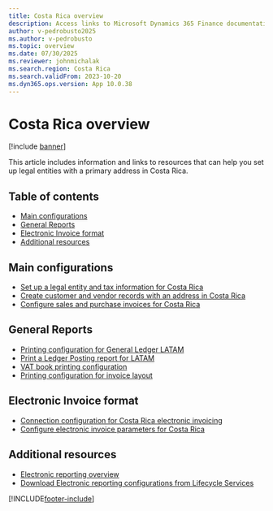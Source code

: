 ```yaml
---
title: Costa Rica overview
description: Access links to Microsoft Dynamics 365 Finance documentation resources for Costa Rica, including links that direct to resources about creating vendor records. 
author: v-pedrobusto2025
ms.author: v-pedrobusto
ms.topic: overview
ms.date: 07/30/2025
ms.reviewer: johnmichalak
ms.search.region: Costa Rica
ms.search.validFrom: 2023-10-20
ms.dyn365.ops.version: App 10.0.38
---
```


# Costa Rica overview

[!include [banner](../../includes/banner.md)]

This article includes information and links to resources that can help you set up legal entities with a primary address in Costa Rica.

## Table of contents

- [Main configurations](#main-configurations)
- [General Reports](#general-reports)
- [Electronic Invoice format](#electronic-invoice-format)
- [Additional resources](#additional-resources)

## Main configurations
- [Set up a legal entity and tax information for Costa Rica](set-up-legal-entity-tax-costa-rica.md)
- [Create customer and vendor records with an address in Costa Rica](ltm-create-customer-vendor-costa-rica.md)
- [Configure sales and purchase invoices for Costa Rica](ltm-configure-invoices-costa-rica.md)

## General Reports

- [Printing configuration for General Ledger LATAM](ltm-general-ledger.md)
- [Print a Ledger Posting report for LATAM](ltm-ledger-posting-report.md)
- [VAT book printing configuration](ltm-vat-book.md)
- [Printing configuration for invoice layout](ltm-invoice-layout-print.md)

## Electronic Invoice format
- [Connection configuration for Costa Rica electronic invoicing](ltm-costa-rica-ei-connec-configuration.md)
- [Configure electronic invoice parameters for Costa Rica](ltm-costa-rica-electronic-invoice-conf.md)

## Additional resources

- [Electronic reporting overview](../../../fin-ops-core/dev-itpro/analytics/general-electronic-reporting.md)
- [Download Electronic reporting configurations from Lifecycle Services](../../../fin-ops-core/dev-itpro/analytics/download-electronic-reporting-configuration-lcs.md)

[!INCLUDE[footer-include](../../../includes/footer-banner.md)]
